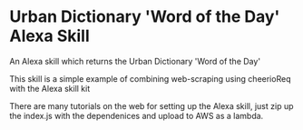 # Urban Dictionary 'Word of the Day' Alexa Skill

An Alexa skill which returns the Urban Dictionary 'Word of the Day'

This skill is a simple example of combining web-scraping using cheerioReq with the Alexa skill kit

There are many tutorials on the web for setting up the Alexa skill, just zip up the index.js with the dependenices and upload to AWS as a lambda.
